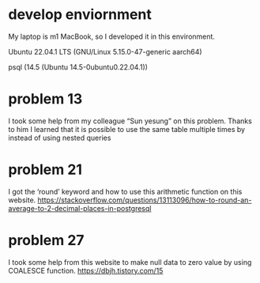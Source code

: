 # develop enviornment
My laptop is m1 MacBook, so I developed it in this environment.

Ubuntu 22.04.1 LTS (GNU/Linux 5.15.0-47-generic aarch64)

psql (14.5 (Ubuntu 14.5-0ubuntu0.22.04.1))


# problem 13
I took some help from my colleague “Sun yesung” on this problem. Thanks to him I learned that it is possible to use the same table multiple times by instead of using nested queries

# problem 21
I got the ‘round’ keyword and how to use this arithmetic function on this website.
https://stackoverflow.com/questions/13113096/how-to-round-an-average-to-2-decimal-places-in-postgresql 

# problem 27
I took some help from this website to make null data to zero value by using COALESCE function.
https://dbjh.tistory.com/15 

